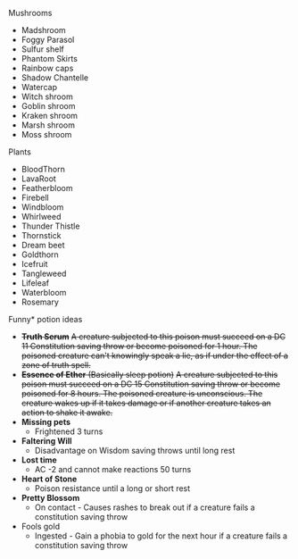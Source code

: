 Mushrooms
- Madshroom
- Foggy Parasol
- Sulfur shelf
- Phantom Skirts
- Rainbow caps
- Shadow Chantelle
- Watercap
- Witch shroom
- Goblin shroom
- Kraken shroom
- Marsh shroom
- Moss shroom

Plants
- BloodThorn
- LavaRoot
- Featherbloom
- Firebell
- Windbloom
- Whirlweed
- Thunder Thistle
- Thornstick
- Dream beet
- Goldthorn
- Icefruit
- Tangleweed
- Lifeleaf
- Waterbloom
- Rosemary

Funny* potion ideas
- ~~**Truth Serum**~~ 
	~~A creature subjected to this poison must succeed on a DC 11 Constitution saving throw or become poisoned for 1 hour. The poisoned creature can't knowingly speak a lie, as if under the effect of a zone of truth spell.~~
- ~~**Essence of Ether** (Basically sleep potion)~~
	~~A creature subjected to this poison must succeed on a DC 15 Constitution saving throw or become poisoned for 8 hours. The poisoned creature is unconscious. The creature wakes up if it takes damage or if another creature takes an action to shake it awake.~~
- **Missing pets**
	- Frightened 3 turns
- **Faltering Will**
	- Disadvantage on Wisdom saving throws until long rest
- **Lost time**
	- AC -2 and cannot make reactions 50 turns
- **Heart of Stone**
	- Poison resistance until a long or short rest
- **Pretty Blossom**
	- On contact - Causes rashes to break out if a creature fails a constitution saving throw
- Fools gold
	- Ingested - Gain a phobia to gold for the next hour if a creature fails a constitution saving throw
